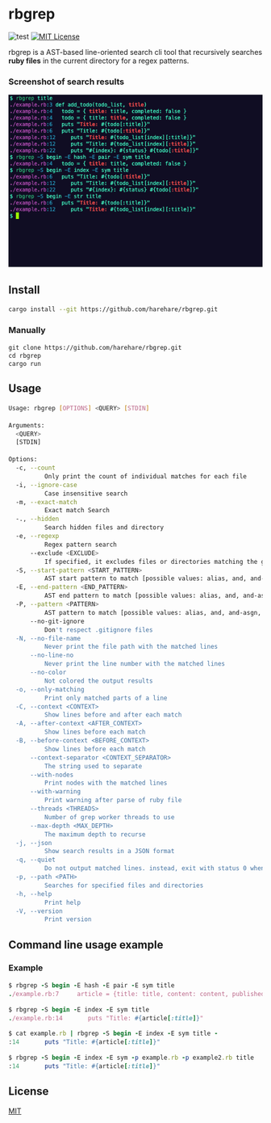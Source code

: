 # rbgrep

![test](https://github.com/harehare/rbgrep/actions/workflows/test.yml/badge.svg)
[![MIT License](http://img.shields.io/badge/license-MIT-blue.svg?style=flat)](LICENSE)

rbgrep is a AST-based line-oriented search cli tool that recursively searches **ruby files** in the current directory for a regex patterns.

### Screenshot of search results

![A screenshot of a sample search with rbgrep](assets/rbgrep.png)

## Install

```bash
cargo install --git https://github.com/harehare/rbgrep.git
```

### Manually

```
git clone https://github.com/harehare/rbgrep.git
cd rbgrep
cargo run
```

## Usage

```bash
Usage: rbgrep [OPTIONS] <QUERY> [STDIN]

Arguments:
  <QUERY>
  [STDIN]

Options:
  -c, --count
          Only print the count of individual matches for each file
  -i, --ignore-case
          Case insensitive search
  -m, --exact-match
          Exact match Search
  -., --hidden
          Search hidden files and directory
  -e, --regexp
          Regex pattern search
      --exclude <EXCLUDE>
          If specified, it excludes files or directories matching the given filename pattern from the search
  -S, --start-pattern <START_PATTERN>
          AST start pattern to match [possible values: alias, and, and-asgn, arg, args, array, array-pattern, array-pattern-with-tail, back-ref, begin, block, block-pass, blockarg, break, c-send, case, case-match, casgn, cbase, class, complex, const, const-pa
  -E, --end-pattern <END_PATTERN>
          AST end pattern to match [possible values: alias, and, and-asgn, arg, args, array, array-pattern, array-pattern-with-tail, back-ref, begin, block, block-pass, blockarg, break, c-send, case, case-match, casgn, cbase, class, complex, const, const-patt
  -P, --pattern <PATTERN>
          AST pattern to match [possible values: alias, and, and-asgn, arg, args, array, array-pattern, array-pattern-with-tail, back-ref, begin, block, block-pass, blockarg, break, c-send, case, case-match, casgn, cbase, class, complex, const, const-pattern,
      --no-git-ignore
          Don't respect .gitignore files
  -N, --no-file-name
          Never print the file path with the matched lines
      --no-line-no
          Never print the line number with the matched lines
      --no-color
          Not colored the output results
  -o, --only-matching
          Print only matched parts of a line
  -C, --context <CONTEXT>
          Show lines before and after each match
  -A, --after-context <AFTER_CONTEXT>
          Show lines before each match
  -B, --before-context <BEFORE_CONTEXT>
          Show lines before each match
      --context-separator <CONTEXT_SEPARATOR>
          The string used to separate
      --with-nodes
          Print nodes with the matched lines
      --with-warning
          Print warning after parse of ruby file
      --threads <THREADS>
          Number of grep worker threads to use
      --max-depth <MAX_DEPTH>
          The maximum depth to recurse
  -j, --json
          Show search results in a JSON format
  -q, --quiet
          Do not output matched lines. instead, exit with status 0 when there is a match and with non-zero status when there isn’t
  -p, --path <PATH>
          Searches for specified files and directories
  -h, --help
          Print help
  -V, --version
          Print version
```

## Command line usage example

### Example

```rb
$ rbgrep -S begin -E hash -E pair -E sym title
./example.rb:7     article = {title: title, content: content, published_on: Time.now}
```

```rb
$ rbgrep -S begin -E index -E sym title
./example.rb:14       puts "Title: #{article[:title]}"
```

```rb
$ cat example.rb | rbgrep -S begin -E index -E sym title -
:14       puts "Title: #{article[:title]}"
```

```rb
$ rbgrep -S begin -E index -E sym -p example.rb -p example2.rb title
:14       puts "Title: #{article[:title]}"
```

## License

[MIT](http://opensource.org/licenses/MIT)

